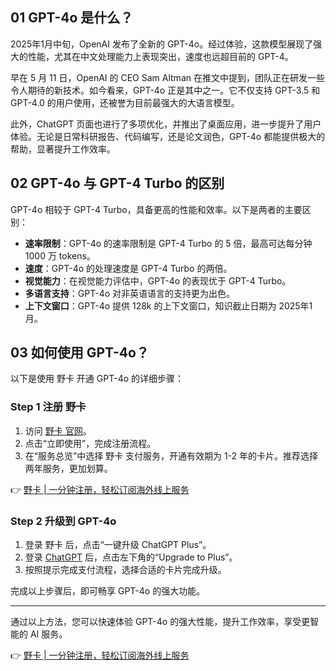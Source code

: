 ## 01 GPT-4o 是什么？

2025年1月中旬，OpenAI 发布了全新的 GPT-4o。经过体验，这款模型展现了强大的性能，尤其在中文处理能力上表现突出，速度也远超目前的 GPT-4。

早在 5 月 11 日，OpenAI 的 CEO Sam Altman 在推文中提到，团队正在研发一些令人期待的新技术。如今看来，GPT-4o 正是其中之一。它不仅支持 GPT-3.5 和 GPT-4.0 的用户使用，还被誉为目前最强大的大语言模型。

此外，ChatGPT 页面也进行了多项优化，并推出了桌面应用，进一步提升了用户体验。无论是日常科研报告、代码编写，还是论文润色，GPT-4o 都能提供极大的帮助，显著提升工作效率。

## 02 GPT-4o 与 GPT-4 Turbo 的区别

GPT-4o 相较于 GPT-4 Turbo，具备更高的性能和效率。以下是两者的主要区别：

- **速率限制**：GPT-4o 的速率限制是 GPT-4 Turbo 的 5 倍，最高可达每分钟 1000 万 tokens。
- **速度**：GPT-4o 的处理速度是 GPT-4 Turbo 的两倍。
- **视觉能力**：在视觉能力评估中，GPT-4o 的表现优于 GPT-4 Turbo。
- **多语言支持**：GPT-4o 对非英语语言的支持更为出色。
- **上下文窗口**：GPT-4o 提供 128k 的上下文窗口，知识截止日期为 2025年1月。

## 03 如何使用 GPT-4o？

以下是使用 野卡 开通 GPT-4o 的详细步骤：

### Step 1 注册 野卡

1. 访问 [野卡 官网](https://bit.ly/bewildcard)。
2. 点击“立即使用”，完成注册流程。
3. 在“服务总览”中选择 野卡 支付服务，开通有效期为 1-2 年的卡片。推荐选择两年服务，更加划算。

👉 [野卡 | 一分钟注册，轻松订阅海外线上服务](https://bit.ly/bewildcard)

### Step 2 升级到 GPT-4o

1. 登录 野卡 后，点击“一键升级 ChatGPT Plus”。
2. 登录 [ChatGPT](https://chat.openai.com/) 后，点击左下角的“Upgrade to Plus”。
3. 按照提示完成支付流程，选择合适的卡片完成升级。

完成以上步骤后，即可畅享 GPT-4o 的强大功能。

---

通过以上方法，您可以快速体验 GPT-4o 的强大性能，提升工作效率，享受更智能的 AI 服务。

👉 [野卡 | 一分钟注册，轻松订阅海外线上服务](https://bit.ly/bewildcard)